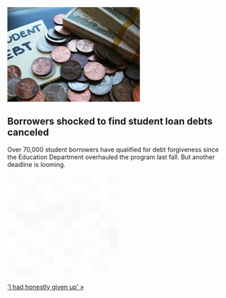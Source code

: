 
![Borrowers shocked to find student loan debts canceled](./20220128235902.png)
## Borrowers shocked to find student loan debts canceled

Over 70,000 student borrowers have qualified for debt forgiveness since the Education Department overhauled the program last fall. But another deadline is looming.

![pic](../square_bg.png)

['I had honestly given up' »](https://www.yahoo.com/news/federal-student-loan-forgiveness-program-204626498.html)
